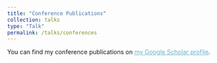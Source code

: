 ```yaml
---
title: "Conference Publications"
collection: talks
type: "Talk"
permalink: /talks/conferences
---
```


You can find my conference publications on <a href="https://scholar.google.com.tr/citations?user=b0ydPSUAAAAJ&hl=tr&oi=ao" style="color:#64B2CB">my Google Scholar profile</a>.
